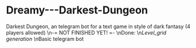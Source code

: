 # Dreamy---Darkest-Dungeon
Darkest Dungeon, an telegram bot for a text game in style of dark fantasy (4 players allowed)
\n-= NOT FINISHED YET! =-
\nDone:
\n*Level_grid generation
\n*Basic telegram bot
